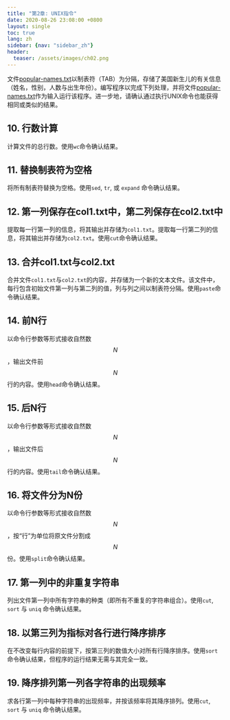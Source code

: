 ```yaml
---
title: "第2章: UNIX指令"
date: 2020-08-26 23:08:00 +0800
layout: single
toc: true
lang: zh
sidebar: {nav: "sidebar_zh"}
header:
  teaser: /assets/images/ch02.png
---
```


文件[popular-names.txt](/data/popular-names.txt)以制表符（TAB）为分隔，存储了美国新生儿的有关信息（姓名，性别，人数与出生年份）。编写程序以完成下列处理，并将文件[popular-names.txt](/data/popular-names.txt)作为输入运行该程序。进一步地，请确认通过执行UNIX命令也能获得相同或类似的结果。

## 10. 行数计算
计算文件的总行数。使用`wc`命令确认结果。

## 11. 替换制表符为空格
将所有制表符替换为空格。使用`sed`, `tr`, 或 `expand` 命令确认结果。

## 12. 第一列保存在col1.txt中，第二列保存在col2.txt中
提取每一行第一列的信息，将其输出并存储为`col1.txt`。提取每一行第二列的信息，将其输出并存储为`col2.txt`。使用`cut`命令确认结果。

## 13. 合并col1.txt与col2.txt
合并文件`col1.txt`与`col2.txt`的内容，并存储为一个新的文本文件。该文件中，每行包含初始文件第一列与第二列的值，列与列之间以制表符分隔。使用`paste`命令确认结果。

## 14. 前N行
以命令行参数等形式接收自然数$$N$$，输出文件前$$N$$行的内容。使用`head`命令确认结果。

## 15. 后N行
以命令行参数等形式接收自然数$$N$$，输出文件后$$N$$行的内容。使用`tail`命令确认结果。

## 16. 将文件分为N份
以命令行参数等形式接收自然数$$N$$，按“行”为单位将原文件分割成$$N$$份。使用`split`命令确认结果。

## 17. 第一列中的非重复字符串
列出文件第一列中所有字符串的种类（即所有不重复的字符串组合）。使用`cut`, `sort` 与 `uniq` 命令确认结果。


## 18. 以第三列为指标对各行进行降序排序
在不改变每行内容的前提下，按第三列的数值大小对所有行降序排序。使用`sort`命令确认结果，但程序的运行结果无需与其完全一致。

## 19. 降序排列第一列各字符串的出现频率
求各行第一列中每种字符串的出现频率，并按该频率将其降序排列。使用`cut`, `sort` 与 `uniq` 命令确认结果。